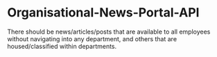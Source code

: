 # Organisational-News-Portal-API
There should be news/articles/posts that are available to all employees without navigating into any department, and others that are housed/classified within departments.

